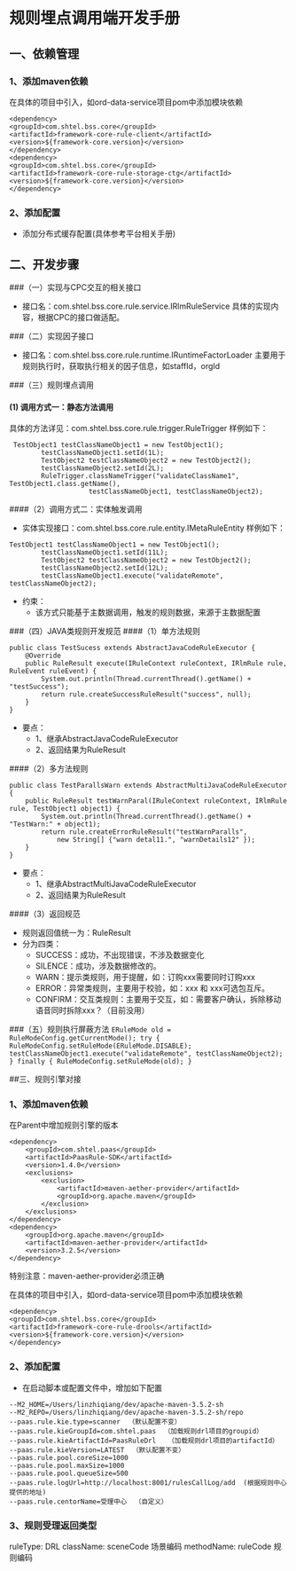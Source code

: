 # 规则埋点调用端开发手册

## 一、依赖管理
### 1、添加maven依赖
在具体的项目中引入，如ord-data-service项目pom中添加模块依赖
```
<dependency>
<groupId>com.shtel.bss.core</groupId>
<artifactId>framework-core-rule-client</artifactId>
<version>${framework-core.version}</version>
</dependency>
<dependency>
<groupId>com.shtel.bss.core</groupId>
<artifactId>framework-core-rule-storage-ctg</artifactId>
<version>${framework-core.version}</version>
</dependency>
```
### 2、添加配置
+ 添加分布式缓存配置(具体参考平台相关手册)

## 二、开发步骤
###（一）实现与CPC交互的相关接口
+ 接口名：com.shtel.bss.core.rule.service.IRlmRuleService
具体的实现内容，根据CPC的接口做适配。

###（二）实现因子接口
+ 接口名：com.shtel.bss.core.rule.runtime.IRuntimeFactorLoader
主要用于规则执行时，获取执行相关的因子信息，如staffId，orgId

###（三）规则埋点调用
#### (1) 调用方式一：静态方法调用
具体的方法详见：com.shtel.bss.core.rule.trigger.RuleTrigger
样例如下：
```
 TestObject1 testClassNameObject1 = new TestObject1();
        testClassNameObject1.setId(1L);
        TestObject2 testClassNameObject2 = new TestObject2();
        testClassNameObject2.setId(2L);
        RuleTrigger.classNameTrigger("validateClassName1", TestObject1.class.getName(),
                    testClassNameObject1, testClassNameObject2);
```
####（2）调用方式二：实体触发调用
+ 实体实现接口：com.shtel.bss.core.rule.entity.IMetaRuleEntity
样例如下：
```
TestObject1 testClassNameObject1 = new TestObject1();
        testClassNameObject1.setId(11L);
        TestObject2 testClassNameObject2 = new TestObject2();
        testClassNameObject2.setId(12L);
        testClassNameObject1.execute("validateRemote", testClassNameObject2);
```

+ 约束：
    + 该方式只能基于主数据调用，触发的规则数据，来源于主数据配置

###（四）JAVA类规则开发规范
####（1）单方法规则
```
public class TestSucess extends AbstractJavaCodeRuleExecutor {
    @Override
    public RuleResult execute(IRuleContext ruleContext, IRlmRule rule, RuleEvent ruleEvent) {
        System.out.println(Thread.currentThread().getName() + "testSuccess");
        return rule.createSuccessRuleResult("success", null);
    }
}

``` 
+ 要点：
    + 1、继承AbstractJavaCodeRuleExecutor
    + 2、返回结果为RuleResult
    
####（2）多方法规则
```
public class TestParallsWarn extends AbstractMultiJavaCodeRuleExecutor {
    public RuleResult testWarnParal(IRuleContext ruleContext, IRlmRule rule, TestObject1 object1) {
        System.out.println(Thread.currentThread().getName() + "TestWarn:" + object1);
        return rule.createErrorRuleResult("testWarnParalls",
            new String[] {"warn detal11.", "warnDetails12" });
    }
}
```
+ 要点：
    + 1、继承AbstractMultiJavaCodeRuleExecutor
    + 2、返回结果为RuleResult

####（3）返回规范
+ 规则返回值统一为：RuleResult
+ 分为四类：
    + SUCCESS：成功，不出现错误，不涉及数据变化
    + SILENCE：成功，涉及数据修改的。
    + WARN：提示类规则，用于提醒，如：订购xxx需要同时订购xxx
    + ERROR：异常类规则，主要用于校验，如：xxx 和 xxx可选包互斥。
    + CONFIRM：交互类规则：主要用于交互，如：需要客户确认，拆除移动语音同时拆除xxx？（目前没用）

###（五）规则执行屏蔽方法
    ```
    ERuleMode old = RuleModeConfig.getCurrentMode();
        try {
            RuleModeConfig.setRuleMode(ERuleMode.DISABLE);
            testClassNameObject1.execute("validateRemote", testClassNameObject2);
        } finally {
            RuleModeConfig.setRuleMode(old);
        }
    ```


##三、规则引擎对接
### 1、添加maven依赖
在Parent中增加规则引擎的版本
```
<dependency>
    <groupId>com.shtel.paas</groupId>
    <artifactId>PaasRule-SDK</artifactId>
    <version>1.4.0</version>
    <exclusions>
        <exclusion>
            <artifactId>maven-aether-provider</artifactId>
            <groupId>org.apache.maven</groupId>
        </exclusion>
    </exclusions>
</dependency>
<dependency>
    <groupId>org.apache.maven</groupId>
    <artifactId>maven-aether-provider</artifactId>
    <version>3.2.5</version>
</dependency>
```
特别注意：maven-aether-provider必须正确

在具体的项目中引入，如ord-data-service项目pom中添加模块依赖
```
<dependency>
<groupId>com.shtel.bss.core</groupId>
<artifactId>framework-core-rule-drools</artifactId>
<version>${framework-core.version}</version>
</dependency>
```
### 2、添加配置
+ 在启动脚本或配置文件中，增加如下配置
```
--M2_HOME=/Users/linzhiqiang/dev/apache-maven-3.5.2-sh
--M2_REPO=/Users/linzhiqiang/dev/apache-maven-3.5.2-sh/repo
--paas.rule.kie.type=scanner  （默认配置不变）
--paas.rule.kieGroupId=com.shtel.paas  （加载规则drl项目的groupid）
--paas.rule.kieArtifactId=PaasRuleDrl   （加载规则drl项目的artifactId）
--paas.rule.kieVersion=LATEST  （默认配置不变）
--paas.rule.pool.coreSize=1000
--paas.rule.pool.maxSize=1000
--paas.rule.pool.queueSize=500
--paas.rule.logUrl=http://localhost:8001/rulesCallLog/add  (根据规则中心提供的地址)
--paas.rule.centorName=受理中心  （自定义）
```
### 3、规则受理返回类型
ruleType: DRL
className: sceneCode 场景编码
methodName: ruleCode 规则编码



